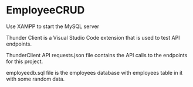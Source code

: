# EmployeeCRUD

Use XAMPP to start the MySQL server

Thunder Client is a Visual Studio Code extension that is used to test API endpoints.

ThunderClient API requests.json file contains the API calls to the endpoints for this project.

employeedb.sql file is the employees database with employees table in it with some random data.
